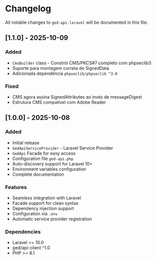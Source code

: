 # Changelog

All notable changes to `ged-api-laravel` will be documented in this file.

## [1.1.0] - 2025-10-09

### Added
- `CmsBuilder` class - Constrói CMS/PKCS#7 completo com phpseclib3
- Suporte para montagem correta de SignedData
- Adicionada dependência `phpseclib/phpseclib ^3.0`

### Fixed
- CMS agora assina SignedAttributes ao invés de messageDigest
- Estrutura CMS compatível com Adobe Reader

## [1.0.0] - 2025-10-08

### Added
- Initial release
- `GedApiServiceProvider` - Laravel Service Provider
- `GedApi` Facade for easy access
- Configuration file `ged-api.php`
- Auto-discovery support for Laravel 10+
- Environment variables configuration
- Complete documentation

### Features
- Seamless integration with Laravel
- Facade support for clean syntax
- Dependency injection support
- Configuration via `.env`
- Automatic service provider registration

### Dependencies
- Laravel >= 10.0
- ged/api-client ^1.0
- PHP >= 8.1

